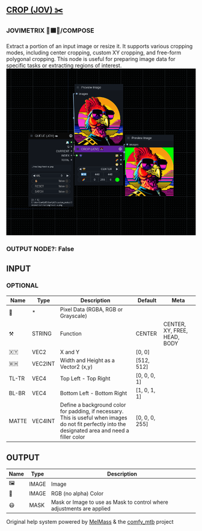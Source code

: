 [CROP (JOV) ✂️](https://github.com/Amorano/Jovimetrix-examples/blob/master/node/CROP/CROP.md)
---------------------------------------------------------------------------------------------
### JOVIMETRIX 🔺🟩🔵/COMPOSE
  
Extract a portion of an input image or resize it. It supports various cropping modes, including center cropping, custom XY cropping, and free-form polygonal cropping. This node is useful for preparing image data for specific tasks or extracting regions of interest.  
![CROP](https://raw.githubusercontent.com/Amorano/Jovimetrix-examples/master/node/CROP/CROP.png)
### OUTPUT NODE?: False
INPUT
-----
### OPTIONAL
| Name | Type | Description | Default | Meta |
| --- | --- | --- | --- | --- |
| 👾 | \* | Pixel Data (RGBA, RGB or Grayscale) |  |  |
| ⚒️ | STRING | Function | CENTER | CENTER, XY, FREE, HEAD, BODY |
| 🇽🇾 | VEC2 | X and Y | [0, 0] |  |
| 🇼🇭 | VEC2INT | Width and Height as a Vector2 (x,y) | [512, 512] |  |
| TL-TR | VEC4 | Top Left - Top Right | [0, 0, 0, 1] |  |
| BL-BR | VEC4 | Bottom Left - Bottom Right | [1, 0, 1, 1] |  |
| MATTE | VEC4INT | Define a background color for padding, if necessary. This is useful when images do not fit perfectly into the designated area and need a filler color | [0, 0, 0, 255] |  |
OUTPUT
------
| Name | Type | Description |
| --- | --- | --- |
| 🖼️ | IMAGE | Image |
| 🌈 | IMAGE | RGB (no alpha) Color |
| 😷 | MASK | Mask or Image to use as Mask to control where adjustments are applied |
Original help system powered by [MelMass](https://github.com/melMass) & the [comfy\_mtb](https://github.com/melMass/comfy_mtb) project